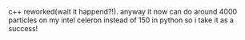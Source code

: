 c++ reworked(wait it happend?!). anyway it now can do around 4000 particles on my intel celeron instead of 150 in python so i take it as a success!
